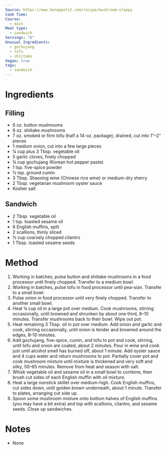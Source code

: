 ```yaml
---
Source: https://www.bonappetit.com/recipe/mushroom-sloppy
Cook Time: 
Course:
  - main
Meal type:
  - sandwich
Servings: "6"
Unusual Ingredients:
  - gochujang
  - tofu
  - shiitake
Vegan: true
tags:
  - sandwich
---
```

# Ingredients

## Filling

- 6 oz. button mushrooms
- 6 oz. shiitake mushrooms
- 7 oz. smoked or firm tofu (half a 14-oz. package), drained, cut into 1"–2" pieces
- 1 medium onion, cut into a few large pieces
- ¼ cup plus 3 Tbsp. vegetable oil
- 5 garlic cloves, finely chopped
- ¼ cup gochujang (Korean hot pepper paste)
- 1 tsp. five-spice powder
- ½ tsp. ground cumin
- 3 Tbsp. Shaoxing wine (Chinese rice wine) or medium-dry sherry
- 2 Tbsp. vegetarian mushroom oyster sauce
- Kosher salt

## Sandwich

- 2 Tbsp. vegetable oil
- 1 tsp. toasted sesame oil
- 6 English muffins, split
- 2 scallions, thinly sliced
- ½ cup coarsely chopped cilantro
- 1 Tbsp. toasted sesame seeds

# Method

1. Working in batches, pulse button and shiitake mushrooms in a food processor until finely chopped. Transfer to a medium bowl.
2. Working in batches, pulse tofu in food processor until pea-size. Transfer to a small bowl.
3. Pulse onion in food processor until very finely chopped. Transfer to another small bowl.
4. Heat ¼ cup oil in a large pot over medium. Cook mushrooms, stirring occasionally, until browned and shrunken by about one third, 8–10 minutes. Transfer mushrooms back to their bowl. Wipe out pot.
5. Heat remaining 3 Tbsp. oil in pot over medium. Add onion and garlic and cook, stirring occasionally, until onion is tender and browned around the edges, 8–10 minutes.
6. Add gochujang, five-spice, cumin, and tofu to pot and cook, stirring, until tofu and onion are coated, about 2 minutes. Pour in wine and cook just until alcohol smell has burned off, about 1 minute. Add oyster sauce and 4 cups water and return mushrooms to pot. Partially cover pot and cook mushroom mixture until mixture is thickened and very soft and silky, 50–65 minutes. Remove from heat and season with salt.
7. Whisk vegetable oil and sesame oil in a small bowl to combine, then brush cut sides of each English muffin with oil mixture.
8. Heat a large nonstick skillet over medium-high. Cook English muffins, cut sides down, until golden brown underneath, about 1 minute. Transfer to plates, arranging cut side up.
9. Spoon some mushroom mixture onto bottom halves of English muffins (you may have a bit extra) and top with scallions, cilantro, and sesame seeds. Close up sandwiches.

# Notes

- None
